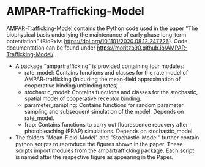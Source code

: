 # AMPAR-Trafficking-Model

AMPAR-Trafficking-Model contains the Python code used in the paper "The biophysical basis underlying the maintenance of early phase long-term potentiation" (BioRxiv: https://doi.org/10.1101/2020.08.12.247726). Code documentation can be found under https://moritzb90.github.io/AMPAR-Trafficking-Model/.

* A package "ampartrafficking" is provided containing four modules:
  - rate_model: Contains functions and classes for the rate model of AMPAR-trafficking (inlcuding the mean-field approximation of cooperative binding/unbinding rates).
  - stochastic_model: Contains functions and classes for the stochastic, spatial model of cooperative receptor binding.
  - parameter_sampling: Contains functions for random parameter sampling and subsequent simulation of the model. Depends on rate_model.
  - frap: Contains functions to carry out fluorescence recovery after photobleaching (FRAP) simulations. Depends on stochastic_model.
* The folders "Mean-Field-Model" and "Stochastic-Model" further contain python scripts to reproduce the figures shown in the paper. These scripts import modules from the ampartrafficking package. Each script is named after the respective figure as appearing in the Paper.
